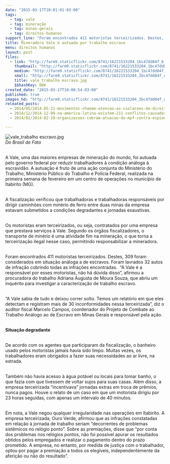 ```yaml
---
date: "2015-03-17T10:01:01-03:00"
tags:
  - tag: vale
  - tag: mineração
  - tag: minas-gerais
  - tag: direitos-humanos
support_line: "Foram encontrados 411 motoristas terceirizados. Destes, 309 foram considerados em situação análoga a de escravos, em Itabitiro (MG)."
title: Mineradora Vale é autuada por trabalho escravo
menu: direitos humanos
layout: post
files:
  - link: "http://farm9.staticflickr.com/8741/16221533204_1bc47dd04f_b.jpg"
    thumbnail: "http://farm9.staticflickr.com/8741/16221533204_1bc47dd04f_t.jpg"
    medium: "http://farm9.staticflickr.com/8741/16221533204_1bc47dd04f_z.jpg"
    small: "http://farm9.staticflickr.com/8741/16221533204_1bc47dd04f_n.jpg"
    title: vale_trabalho escravo.jpg
    $$hashKey: 08K
created_date: "2015-03-17T10:08:54-03:00"
published: true
images_hd: "http://farm9.staticflickr.com/8741/16221533204_1bc47dd04f_n.jpg"
releated_posts:
  - 2014/05/2014-05-21-movimentos-chamam-atencao-as-violacoes-de-direitos-pelas-mineradoras.md
  - 2014/12/2014-12-09-na-america-latina-existem-211-conflitos-causados-pela-mineracao.md
  - 2014/02/2014-02-19-organizacoes-cobram-atuacao-do-mpf-contra-espionagem-da-vale.md

---
```

<p><img alt="vale_trabalho escravo.jpg" src="http://farm9.staticflickr.com/8741/16221533204_1bc47dd04f_b.jpg" /><br />
<em>Do Brasil de Fato</em></p>

<p><br />
A Vale, uma das maiores empresas de minera&ccedil;&atilde;o do mundo, foi autuada pelo governo federal por reduzir trabalhadores &agrave; condi&ccedil;&atilde;o an&aacute;loga &agrave; escravid&atilde;o. A autua&ccedil;&atilde;o &eacute; fruto de uma a&ccedil;&atilde;o conjunta do Minist&eacute;rio do Trabalho, Minist&eacute;rio P&uacute;blico do Trabalho e Pol&iacute;cia Federal, realizada na primeira semana de fevereiro em um centro de opera&ccedil;&otilde;es no munic&iacute;pio de Itabirito (MG).</p>

<p><br />
A fiscaliza&ccedil;&atilde;o verificou que trabalhadoras e trabalhadoras respons&aacute;veis por dirigir caminh&otilde;es com min&eacute;rio de ferro entre duas minas da empresa estavam submetidos a condi&ccedil;&otilde;es degradantes e jornadas exaustivas.</p>

<p><br />
Os motoristas eram terceirizados, ou seja, contratados por uma empresa que prestava servi&ccedil;os &agrave; Vale. Segundo os &oacute;rg&atilde;os fiscalizadores, o transporte de min&eacute;rio &eacute; uma atividade fim na minera&ccedil;&atilde;o, o que torna a terceiriza&ccedil;&atilde;o ilegal nesse caso, permitindo responsabilizar a mineradora.</p>

<p><br />
Foram encontrados 411 motoristas terceirizados. Destes, 309 foram considerados em situa&ccedil;&atilde;o an&aacute;loga a de escravos. Foram lavrados 32 autos de infra&ccedil;&atilde;o cobrindo todas as infra&ccedil;&otilde;es encontradas.&nbsp; &ldquo;A Vale &eacute; a respons&aacute;vel por esses motoristas, n&atilde;o h&aacute; d&uacute;vida disso&rdquo;, afirmou a procuradora do trabalho Adriana Augusta de Moura Souza, que abriu um inqu&eacute;rito para investigar a caracteriza&ccedil;&atilde;o de trabalho escravo.</p>

<p><br />
&ldquo;A Vale sabia de tudo e deixou correr solto. Temos um relat&oacute;rio em que eles detectam e registram mais de 30 inconformidades nessa terceirizada&rdquo;, diz o auditor fiscal Marcelo Campos, coordenador do Projeto de Combate ao Trabalho An&aacute;logo ao de Escravo em Minas Gerais e respons&aacute;vel pela a&ccedil;&atilde;o.</p>

<p><br />
<strong>Situa&ccedil;&atilde;o degradante</strong></p>

<p><br />
De acordo com os agentes que participaram da fiscaliza&ccedil;&atilde;o, o banheiro usado pelos motoristas jamais havia sido limpo. Muitas vezes, os trabalhadores eram obrigados a fazer suas necessidades ao ar livre, na estrada.</p>

<p><br />
Tamb&eacute;m n&atilde;o havia acesso &agrave; &aacute;gua pot&aacute;vel ou locais para tomar banho, o que fazia com que tivessem de voltar sujos para suas casas. Al&eacute;m disso, a empresa terceirizada &ldquo;incentivava&rdquo; jornadas extras em troca de pr&ecirc;mios, nunca pagos. Houve o relato de um caso em que um motorista dirigiu por 23 horas seguidas, com apenas um intervalo de 40 minutos.</p>

<p><br />
Em nota, a Vale negou qualquer irregularidade nas opera&ccedil;&otilde;es em Itabirito. A empresa terceirizada, Ouro Verde, afirmou que as infra&ccedil;&otilde;es constatadas em rela&ccedil;&atilde;o &agrave; jornada de trabalho seriam &ldquo;decorrentes de problemas sist&ecirc;micos no rel&oacute;gio ponto&rdquo;. Sobre as premia&ccedil;&otilde;es, disse que &ldquo;por conta dos problemas nos rel&oacute;gios pontos, n&atilde;o foi poss&iacute;vel apurar os resultados obtidos pelos empregados e realizar o pagamento dentro do prazo prometido. A empresa, no entanto, por medida de justi&ccedil;a com o trabalhador, optou por pagar a premia&ccedil;&atilde;o a todos os eleg&iacute;veis, independentemente da aferi&ccedil;&atilde;o ou n&atilde;o do resultado&rdquo;.</p>
